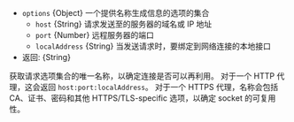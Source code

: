 <!-- YAML
added: v0.11.4
-->

* `options` {Object} 一个提供名称生成信息的选项的集合
  * `host` {String} 请求发送至的服务器的域名或 IP 地址
  * `port` {Number} 远程服务器的端口
  * `localAddress` {String} 当发送请求时，要绑定到网络连接的本地接口
* 返回: {String}

获取请求选项集合的唯一名称，以确定连接是否可以再利用。
对于一个 HTTP 代理，这会返回 `host:port:localAddress`。
对于一个 HTTPS 代理，名称会包括 CA、证书、密码和其他 HTTPS/TLS-specific 选项，以确定 socket 的可复用性。


